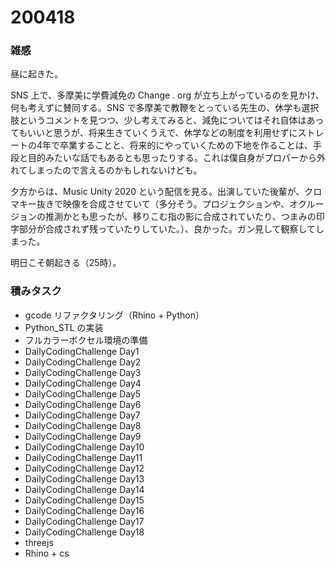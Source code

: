 # 200418  

### 雑感  

昼に起きた。  

SNS 上で、多摩美に学費減免の Change . org が立ち上がっているのを見かけ、何も考えずに賛同する。SNS で多摩美で教鞭をとっている先生の、休学も選択肢というコメントを見つつ、少し考えてみると、減免についてはそれ自体はあってもいいと思うが、将来生きていくうえで、休学などの制度を利用せずにストレートの4年で卒業することと、将来的にやっていくための下地を作ることは、手段と目的みたいな話でもあるとも思ったりする。これは僕自身がプロパーから外れてしまったので言えるのかもしれないけども。  

夕方からは、Music Unity 2020 という配信を見る。出演していた後輩が、クロマキー抜きで映像を合成させていて（多分そう。プロジェクションや、オクルージョンの推測かとも思ったが、移りこむ指の影に合成されていたり、つまみの印字部分が合成されず残っていたりしていた。）、良かった。ガン見して観察してしまった。  

明日こそ朝起きる（25時）。  

### 積みタスク  

- gcode リファクタリング（Rhino + Python）  
- Python_STL の実装  
- フルカラーボクセル環境の準備  
- DailyCodingChallenge Day1  
- DailyCodingChallenge Day2  
- DailyCodingChallenge Day3  
- DailyCodingChallenge Day4  
- DailyCodingChallenge Day5  
- DailyCodingChallenge Day6  
- DailyCodingChallenge Day7  
- DailyCodingChallenge Day8  
- DailyCodingChallenge Day9  
- DailyCodingChallenge Day10  
- DailyCodingChallenge Day11  
- DailyCodingChallenge Day12  
- DailyCodingChallenge Day13  
- DailyCodingChallenge Day14  
- DailyCodingChallenge Day15  
- DailyCodingChallenge Day16  
- DailyCodingChallenge Day17  
- DailyCodingChallenge Day18  
- threejs  
- Rhino + cs  
